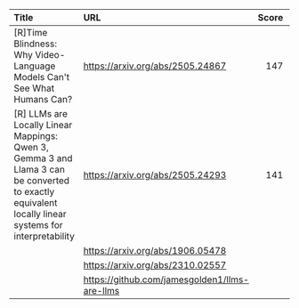 | Title                                                                                                                                                | URL                                           |   Score | Date                |
|:-----------------------------------------------------------------------------------------------------------------------------------------------------|:----------------------------------------------|--------:|:--------------------|
| [R]Time Blindness: Why Video-Language Models Can't See What Humans Can?                                                                              | https://arxiv.org/abs/2505.24867              |     147 | 2025-06-04 11:58:39 |
| [R] LLMs are Locally Linear Mappings: Qwen 3, Gemma 3 and Llama 3 can be converted to exactly equivalent locally linear systems for interpretability | https://arxiv.org/abs/2505.24293              |     141 | 2025-06-06 12:55:36 |
|                                                                                                                                                      | https://arxiv.org/abs/1906.05478              |         |                     |
|                                                                                                                                                      | https://arxiv.org/abs/2310.02557              |         |                     |
|                                                                                                                                                      | https://github.com/jamesgolden1/llms-are-llms |         |                     |